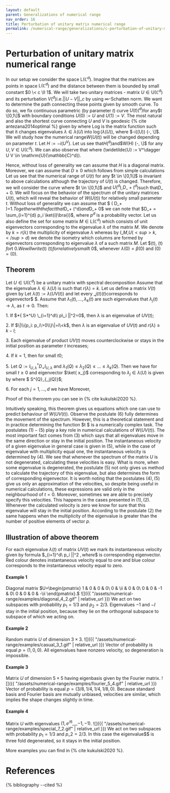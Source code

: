 ```yaml
---
layout: default
parent: Generalizations of numerical range
nav_order: 16
title: Perturbation of unitary matrix numerical range
permalink: /numerical-range/generalizations/c-perturbation-of-unitary-matrix-numerical-range/
---
```

# Perturbation of unitary matrix numerical range

In our setup we consider the space $\mathrm{L}(\mathbb{C}^d)$. Imagine
that the matrices are points in space $\mathrm{L}(\mathbb{C}^d)$ and the
distance between them is bounded by small constant $0 \< c \ll 1$. We
will take two unitary matrices - matrix $U \in \mathrm{U}(\mathbb{C}^d)$
and its perturbation $V (^d)$i.e.$||U-V||\_c$ by using $\infty$-Schatten
norm. We want to determine the path connecting these points given by
smooth curve. To do so, we fix continuous parametric (by parameter $t$)
curve $U(t)  (^d)$for any$t \[0,1\]$ with boundary conditions $U(0) :=
U$ and $U(1) := V$. The most natural and also the shortest curve
connecting $U$ and $V$ is geodesic {% cite antezana2014optimal %} given by
where $\mathrm{Log}$ is the matrix function such that it changes
eigenvalues $\lambda \in \lambda(U)$ into $\log(\lambda(U))$, where
$-i((U)) (-, \]$. We will study how the numerical range$W(U(t))$ will be
changed depending on parameter $t$. Let $H := -i  ( U^V )$. Let us see
that$H  (^d)$and$W(H) (-, \]$ for any $U,V \in
\mathrm{U}(\mathbb{C}^d)$. We can also observe that  where
\(\widetilde{U} := V^\dagger U V \in \mathrm{U}(\mathbb{C}^d)\).

Hence, without loss of generality we can assume that $H$ is a diagonal
matrix. Moreover, we can assume that $D \ge 0$ which follows from simple
calculations  Let us see that the numerical range of $U(t)$ for any $t
\in \[0,1\]$ is invariant to above calculations although the trajectory
of $U(t)$ is changed. Therefore, we will consider the curve  where $t
\in \[0,1\]$ and $U  (^d)$,$D\_+  (^d)$such that$D\_+ 0$. We will focus
on the behavior of the spectrum of the unitary matrices $U(t)$, which
will reveal the behavior of $W(U(t))$ for relatively small parameter
$t$. Without loss of generality we can assume that $ ( D\_+ )=1$.
Together with the fact that$D\_+  (^d)$and$D\_+ 0$ we can note that $D_+
= \sum_{i=1}^{d} p_i \ket{i}\bra{i}$, where $p  ^d$ is a probability
vector. Let us also define the set  for some matrix $M \in
\mathrm{L}(\mathbb{C}^d)$ which consists of unit eigenvectors
corresponding to the eigenvalue $\lambda$ of the matrix $M$. We denote
by $k=r(\lambda)$ the multiplicity of eigenvalue $\lambda$ whereas by
$I\_{M,} U(<sup>k,</sup>d)$ we denote the isometry which columns are
formed by eigenvectors corresponding to eigenvalue $\lambda$ of a such
matrix $M$. Let $(t), (t)  $for$t 0$. We will write$(t)  (t)$for
relatively small$t 0$, whenever $\lambda(0)=\beta(0)$ and $(0)=(0)$.

## Theorem

Let $U \in \mathrm{U}(\mathbb{C}^d)$ be a unitary matrix with spectral
decomposition  Assume that the eigenvalue $\lambda \in \lambda(U)$ is
such that $r(\lambda) = k$. Let us define a matrix $V(t)$ given by  Let
$\lambda(t):=\lambda(UV(t))$ and let every $\_j(t)  (t)$corresponds to
eigenvector$ $. Assume that $\lambda_{1}(t), \ldots, \lambda_{k}(t)$ are
such eigenvalues that $\lambda_{j}(t) \to \lambda$, as $t \to 0$. Then:

1\. If $*{ S*^U} \_{i=1}^d\\ p\_i ||^2=0$, then $\lambda$ is an
eigenvalue of $UV(t)$;

2\. If $\|\\{p_i: p_i\>0\\}\|=l\<k$, then $\lambda$ is an eigenvalue of
$UV(t)$ and $r(\lambda) \ge k-l$;

3\. Each eigenvalue of product $UV(t)$ moves counterclockwise or stays
in the initial position as parameter $t$ increases;

4\. If $k=1$, then  for small $t  0$;

5\. Let $Q:=I_{U,\lambda}^\dagger D_+ I_{U,\lambda}$ and $\lambda_1(Q)
\le \lambda_2(Q) \le \ldots \le \lambda_k(Q)$. Then we have  for small
$t \geq 0$ and eigenvector $\ket{ x_j}$ corresponding to $\lambda_j \in
\lambda(U)$ is given by  where $ S^{Q}\_{\_j(Q)}$;

6\. For each $j=1,\ldots,d$ we have  Moreover, 

Proof of this therorem you can see in {% cite kukulski2020 %}.

Intuitively speaking, this theorem gives us equations which one can use
to predict behaviour of $W(UV(t))$. Observe the postulate $(6)$ fully
determines the movement of the spectrum. However, this is a theoretical
statement and in practice determining the function $t $ is a numerically
complex task. The postulates $(1)-(5)$ play a key role in numerical
calculations of $W(UV(t))$. The most important fact comes from $(3)$
which says that all eigenvalues move in the same direction or stay in
the initial position. The instantaneous velocity of a given eigenvalue
in general case is given in $(5)$, while in the case of eigenvalue with
multiplicity equal one, the instantaneous velocity is determined by
$(4)$. We see that whenever the spectrum of the matrix $U$ is not
degenerated, calculating these velocities is easy. What is more, when
some eigenvalue is degenerated, the postulate $(5)$ not only gives us
method to calculate the trajectory of this eigenvalue, but also
determines the form of corresponding eigenvector. It is worth noting
that the postulates $(4),(5)$ give us only an approximation of the
velocities, so despite being useful in numerical calculations, these
expressions are valid only in the neighbourhood of $t=0$. Moreover,
sometimes we are able to precisely specify this velocities. This happens
in the cases presented in $(1),(2)$. Whenever the calculated velocity is
zero we know for sure that this eigenvalue will stay in the initial
position. According to the postulate $(2)$ the same happens when the
multiplicity of the eigenvalue is greater than the number of positive
elements of vector $p$.

## Illustration of above theorem

For each eigenvalue $\lambda(t)$ of matrix $UV(t)$ we mark its
instantaneous velocity given by formula $\_{i=1}^d\\ p\_i ||^2 $,
where$$ is corresponding eigenvector. Red colour denotes instantaneous
velocity equal to one and blue colour corresponds to the instantaneous
velocity equal to zero.

#### Example 1

Diagonal matrix $U=\begin{pmatrix} 1 & 0 & 0 & 0\ 0 & \ii & 0 & 0\ 0 & 0
& -1 & 0\ 0 & 0 & 0 & -\ii \end{pmatrix}.$
![]({{ "/assets/numerical-range/examples/diagonal_4_2.gif" | relative_url }}) We act on two subspaces
with probability $p_1 = 1/3$ and $p_2 = 2/3$. Eigenvalues $-1$ and
$-\ii$ stay in the initial position, because they lie on the orthogonal
subspace to subspace of which we acting on.

#### Example 2

Random matrix $U$ of dimension $3 \times 3$.
![]({{ "/assets/numerical-range/examples/casual_3_1.gif" | relative_url }}) Vector of probability is
equal $p = (1,0,0)$. All eigenvalues have nonzero velocity, so
degeneration is impossible.

#### Example 3

Matrix $U$ of dimension $5\times 5$ having eigenbasis given by the
Fourier matrix. ![]({{ "/assets/numerical-range/examples/fourier_5_4.gif" | relative_url }}) Vector of
probability is equal $p = (3/8,1/4,1/4,1/8,0)$. Because standard basis
and Fourier basis are mutually unbiased, velocities are similar, which
implies the shape changes slightly in time.

#### Example 4

Matrix $U$ with eigenvalues $(1,e^{/6}, , , , -1, -1)$.
![]({{ "/assets/numerical-range/examples/special_7_2.gif" | relative_url }}) We act on two subspaces
with probability $p_1 = 1/3$ and $p\_2 = 2/3$. In this case the
eigenvalue$$ is three fold degenerated, so it stays in the initial
position.

More examples you can find in {% cite kukulski2020 %}.

# References

{% bibliography --cited %}
